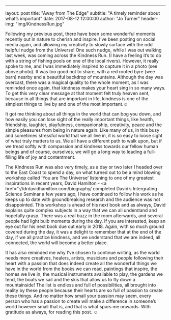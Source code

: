 ---
layout:     post
title:      "Away from The Edge"
subtitle:   "A timely reminder about what’s important"
date:       2017-08-12 12:00:00
author:     "Jo Turner"
header-img: "img/KindnessRun.jpg"

Following my previous post, there have been some wonderful moments recently out in nature to cherish and inspire. I’ve been posting on social media again, and allowing my creativity to slowly surface with the odd helpful nudge from the Universe! One such nudge, while I was out walking last week, was coming across the Kindness Run. (I have a feeling it’s to do with a string of fishing pools on one of the local rivers). However, it really spoke to me, and I was immediately inspired to capture it in a photo (see above photo). It was too good not to share, with a red roofed byre (wee barn) nearby and a beautiful backdrop of mountains. Although the day was overcast, there was a magical quality to the whole moment, as I was reminded once again, that kindness makes your heart sing in so many ways. To get this very clear message at that moment felt truly heaven sent, because in all things that are important in life, kindness is one of the simplest things to live by and one of the most important.☺

It got me thinking about all things in the world that can bog you down, and how easily you can lose sight of the really important things, like health, friendship, laughter, playfulness, companionship, creativity, peace and the simple pleasures from being in nature again. Like many of us, in this busy and sometimes stressful world that we all live in, it is so easy to loose sight of what truly matters to us.  We all have a different path to walk upon, but if we tread softly with compassion and kindness towards our fellow human beings and of course, ourselves, we will go a long way to leading a full-filling life of joy and contentment.

The Kindness Run was also very timely, as a day or two later I headed over to the East Coast to spend a day, on what turned out to be a mind blowing workshop called ‘You are The Universe’ listening to one of my greatest inspirations in recent years, David Hamilton - <a href="://drdavidhamilton.com/biography/</a> completed David’s Intergrating Science Seminar a few years ago, I have continued to follow his work as he keeps up to date with groundbreaking research and the audience was not disappointed.  This workshop is ahead of his next book and as always, David explains quite complex subjects in a way that we can all understand and hopefully grasp. There was a real buzz in the room afterwards, and several people had light bulb moments during the day. If you are interested, keep an eye out for his next book due out early in 2018. Again, with so much ground covered during the day, it was a delight to remember that at the end of the day, if we all practice kindness, and we understand that we are indeed, all connected, the world will become a better place.

It has also reminded me why I’ve chosen to continue writing, as the world needs more creatives, healers, artists, musicians and people following their heart with a passion that does indeed create all the wonderful things we have in the world from the books we can read, paintings that inspire, the homes we live in, the musical instruments available to play, the gardens we tend, the boats we sail and the skis that allow us to fly down a mountainside! The list is endless and full of possibilities, all brought into reality by these people because their hearts are so full of passion to create these things. And no matter how small your passion may seem, every person who has a passion to create will make a difference in someone’s world however small that is, and that is what spurs me onwards. With gratitude as always, for reading this post. ☺
